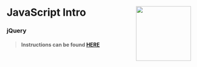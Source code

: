 # JavaScript Intro <img align="right" src="https://github.com/Learning-Fuze/prototypes_C5.17/blob/assets/assets/images/logos/LF_LOGO.png?raw=true" width="150">
### jQuery

>#### Instructions can be found <a href="http://lfzprototypes.com/root-js/js/j-query" target="_blank">HERE</a>
